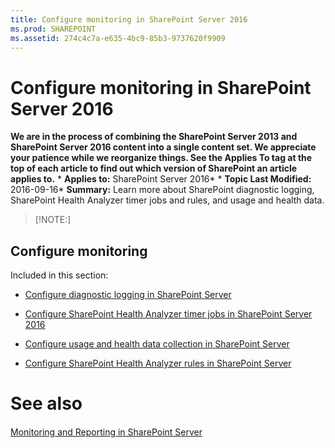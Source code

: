 ```yaml
---
title: Configure monitoring in SharePoint Server 2016
ms.prod: SHAREPOINT
ms.assetid: 274c4c7a-e635-4bc9-85b3-9737620f9909
---
```



# Configure monitoring in SharePoint Server 2016
 **We are in the process of combining the SharePoint Server 2013 and SharePoint Server 2016 content into a single content set. We appreciate your patience while we reorganize things. See the Applies To tag at the top of each article to find out which version of SharePoint an article applies to.** * **Applies to:** SharePoint Server 2016*  * **Topic Last Modified:** 2016-09-16* **Summary:** Learn more about SharePoint diagnostic logging, SharePoint Health Analyzer timer jobs and rules, and usage and health data.
> [!NOTE:]

  
    
    


## Configure monitoring

Included in this section:
-  [Configure diagnostic logging in SharePoint Server](html/configure-diagnostic-logging-in-sharepoint-server.md)
    
  
-  [Configure SharePoint Health Analyzer timer jobs in SharePoint Server 2016](html/configure-sharepoint-health-analyzer-timer-jobs-in-sharepoint-server-2016.md)
    
  
-  [Configure usage and health data collection in SharePoint Server](html/configure-usage-and-health-data-collection-in-sharepoint-server.md)
    
  
-  [Configure SharePoint Health Analyzer rules in SharePoint Server](html/configure-sharepoint-health-analyzer-rules-in-sharepoint-server.md)
    
  

# See also

#### 

 [Monitoring and Reporting in SharePoint Server](html/monitoring-and-reporting-in-sharepoint-server.md)
  
    
    

  
    
    

